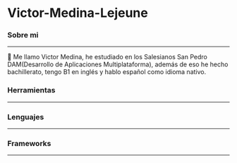 # Victor-Medina-Lejeune

### Sobre mi
<hr>
👱 Me llamo Victor Medina, he estudiado en los Salesianos San Pedro DAM(Desarrollo de Aplicaciones Multiplataforma), además de eso he hecho bachillerato, tengo B1 en inglés y hablo español como idioma nativo.

### Herramientas
<hr>

### Lenguajes
<hr>

### Frameworks
<hr>
